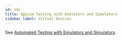 ```yaml
---
id: vdc
title: Appium Testing with Emulators and Simulators
sidebar_label: Virtual Devices
---
```


See [Automated Testing with Emulators and Simulators](https://wiki.saucelabs.com/pages/viewpage.action?pageId=92677303).
